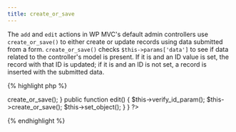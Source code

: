 ```yaml
---
title: create_or_save
---
```

The `add` and `edit` actions in WP MVC's default admin controllers use `create_or_save()` to either create or update records using data submitted from a form.  `create_or_save()` checks `$this->params['data']` to see if data related to the controller's model is present.  If it is and an ID value is set, the record with that ID is updated; if it is and an ID is not set, a record is inserted with the submitted data.

{% highlight php %}
<?php

class AdminVenuesController extends MvcAdminController {

  public function add() {
    $this->create_or_save();
  }
  
  public function edit() {
    $this->verify_id_param();
    $this->create_or_save();
    $this->set_object();
  }

}

?>
{% endhighlight %}